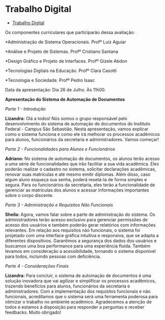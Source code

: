# Trabalho Digital
* [Trabalho Digital](https://docs.google.com/document/d/1PkeDwi_QjPT2k3zmsVceqZ2kGm2nU3fM/edit)

Os componentes curriculares que participarão dessa avaliação:

*Administração de Sistema Operacionais. Profº Luiz Aguiar

*Análise e Projeto de Sistemas. Profº Cristiano Santana

*Design Gráfico e Projeto de Interfaces. Profº Gizele Abdon

*Tecnologias Digitais na Educação. Profº Clara Casotti

*Tecnologia e Sociedade. Profº Pedro Isaac


Data da apresentação: Dia 26 de Julho. Às 11h00. 


**Apresentação do Sistema de Automação de Documentos**

*Parte 1 - Introdução*

**Lizandra:**
Olá a todos! Nós somos o grupo responsável pelo desenvolvimento do sistema de automação de documentos do Instituto Federal - Campus São Sebastião. Nesta apresentação, vamos explicar como o sistema funciona e como ele irá melhorar os processos acadêmicos para alunos, funcionários da secretaria e administradores. Vamos começar!

*Parte 2 - Funcionalidades para Alunos e Funcionários*

**Adriano:**
No sistema de automação de documentos, os alunos terão acesso a uma série de funcionalidades que irão facilitar a sua vida acadêmica. Eles poderão realizar o cadastro no sistema, solicitar declarações acadêmicas, renovar suas matrículas e até mesmo emitir diplomas. Além disso, caso algum aluno esqueça sua senha, poderá resetá-la de forma simples e segura. Para os funcionários da secretaria, eles terão a funcionalidade de gerenciar as matrículas dos alunos e acessar informações importantes sobre o corpo discente.

*Parte 3 - Administração e Requisitos Não Funcionais*

**Sheila:**
Agora, vamos falar sobre a parte de administração do sistema. Os administradores terão acesso exclusivo para gerenciar permissões de acesso dos usuários e também poderão gerar relatórios com informações relevantes. Em relação aos requisitos não funcionais, o sistema foi projetado com uma interface gráfica intuitiva e responsiva, que se adapta a diferentes dispositivos. Garantimos a segurança dos dados dos usuários e buscamos uma boa performance para uma experiência fluida. Também levamos em consideração a acessibilidade, tornando o sistema disponível para todos, incluindo pessoas com deficiência.

*Parte 4 - Considerações Finais*

**Lizandra:**
Para concluir, o sistema de automação de documentos é uma solução inovadora que vai agilizar e simplificar os processos acadêmicos, trazendo benefícios para alunos, funcionários da secretaria e administradores. Com a implementação dos requisitos funcionais e não funcionais, acreditamos que o sistema será uma ferramenta poderosa para otimizar o trabalho no ambiente acadêmico. Agradecemos a atenção de todos e estamos à disposição para responder a perguntas e receber feedbacks. Muito obrigado!
